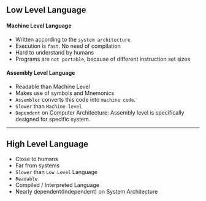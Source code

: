 ## Low Level Language

#### Machine Level Language
- Written according to the `system architecture`
- Execution is `fast`. No need of compilation
- Hard to understand by humans
- Programs are `not portable`, because of different instruction set sizes



#### Assembly Level Language
- Readable than Machine Level
- Makes use of symbols and Mnemonics
- `Assembler` converts this code into `machine code`.
- `Slower` than `Machine level`
- `Dependent` on Computer Architecture: Assembly level is specifically designed for specific system.

---

## High Level Language
- Close to humans
- Far from systems
- `Slower` than `Low Level` Language
- `Readable`
- Compiled / Interpreted Language 
- Nearly dependent(Independent) on System Architecture